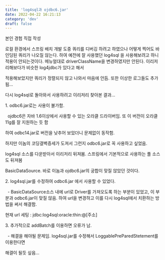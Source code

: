 ```yaml
---
title: 'log4sql과 ojdbc6.jar'
date: 2022-04-22 16:21:13
category: 'dev'
draft: false
---
```


본인 경험 직접 작성

  

로컬 환경에서 스프링 배치 개발 도중 쿼리를 디버깅 하려고 하였으나 어떻게 찍어도 바인딩된 쿼리가 나오질 않는다. 하여 예전에 잘 사용했던 log4sql 을 사용해보려고 하니 적용이 안되는것이다. 메뉴얼대로 driverClassName을 변경하였지만 안된다. 이리저리해보다가 비슷한 log4jdbc가 있다고 해서

적용해보았지만 쿼리가 정렬되지 않고 나와서 마음에 안듬. 또한 이상한 로그들도 추가 됨...

다시 log4sql로 돌아와서 사용하려고 이리저리 찾아본 결과...

  

1\. odbc6.jar로는 사용이 불가함.

  ojdbc6은 자바 1.6이상에서 사용할 수 있는 오라클 드라이버임. 또 이 버전이 오라클 11g를 잘 지원하는 듯 함

  

하여 odbc14.jar로 버전을 낮추어 보았더니 문제없이 동작함.

하지만 이놈의 코딩결벽증세가 도져서 그런지 odbc6.jar로 꼭 사용하고 싶었음.

log4sql 소스를 다운받아서 이리저리 뒤져봄. 스프링에서 기본적으로 사용하는 풀 소스도 뒤져봄

BasicDataSource. 바로 이놈과 ojdbc6.jar의 궁합이 맞질 않았던 것이다.

  

2\. log4sql.jar를 수정하여 odbc6.jar 에서 사용할 수 있었다.

  - BasicDataSource소스 내에 url로 Driver를 가져오도록 하는 부분이 있었고, 이 부분과 odbc6.jar이 맞질 않음. 하여 url을 변경하고 이를 다시 log4sql에서 치환하는 방법을 써서 해결함.

현재 url 세팅 : jdbc:log4sql:oracle:thin:@\[주소\]

  

3. 추가적으로 addBatch를 이용하면 오류가 남.

  - 해결을 해야될 문제임. log4sql.jar를 수정해서 LoggablePreParedStetement를 이용한다면

해결이 될듯 싶음...
